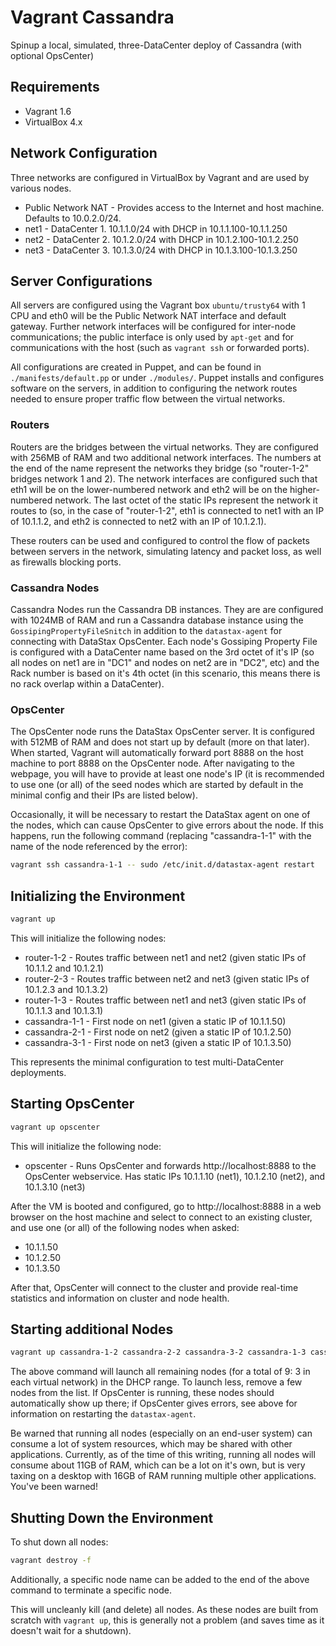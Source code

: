 Vagrant Cassandra
=================

Spinup a local, simulated, three-DataCenter deploy of Cassandra (with optional OpsCenter)

Requirements
------------

* Vagrant 1.6
* VirtualBox 4.x

Network Configuration
---------------------

Three networks are configured in VirtualBox by Vagrant and are used by various nodes.

* Public Network NAT - Provides access to the Internet and host machine. Defaults to 10.0.2.0/24.
* net1 - DataCenter 1. 10.1.1.0/24 with DHCP in 10.1.1.100-10.1.1.250
* net2 - DataCenter 2. 10.1.2.0/24 with DHCP in 10.1.2.100-10.1.2.250
* net3 - DataCenter 3. 10.1.3.0/24 with DHCP in 10.1.3.100-10.1.3.250

Server Configurations
---------------------

All servers are configured using the Vagrant box `ubuntu/trusty64` with 1 CPU and eth0 will be the Public Network NAT interface and default gateway. Further network interfaces will be configured for inter-node communications; the public interface is only used by `apt-get` and for communications with the host (such as `vagrant ssh` or forwarded ports).

All configurations are created in Puppet, and can be found in `./manifests/default.pp` or under `./modules/`. Puppet installs and configures software on the servers, in addition to configuring the network routes needed to ensure proper traffic flow between the virtual networks.

### Routers

Routers are the bridges between the virtual networks. They are configured with 256MB of RAM and two additional network interfaces. The numbers at the end of the name represent the networks they bridge (so "router-1-2" bridges network 1 and 2). The network interfaces are configured such that eth1 will be on the lower-numbered network and eth2 will be on the higher-numbered network. The last octet of the static IPs represent the network it routes to (so, in the case of "router-1-2", eth1 is connected to net1 with an IP of 10.1.1.2, and eth2 is connected to net2 with an IP of 10.1.2.1).

These routers can be used and configured to control the flow of packets between servers in the network, simulating latency and packet loss, as well as firewalls blocking ports.

### Cassandra Nodes

Cassandra Nodes run the Cassandra DB instances. They are are configured with 1024MB of RAM and run a Cassandra database instance using the `GossipingPropertyFileSnitch` in addition to the `datastax-agent` for connecting with DataStax OpsCenter. Each node's Gossiping Property File is configured with a DataCenter name based on the 3rd octet of it's IP (so all nodes on net1 are in "DC1" and nodes on net2 are in "DC2", etc) and the Rack number is based on it's 4th octet (in this scenario, this means there is no rack overlap within a DataCenter).

### OpsCenter

The OpsCenter node runs the DataStax OpsCenter server. It is configured with 512MB of RAM and does not start up by default (more on that later). When started, Vagrant will automatically forward port 8888 on the host machine to port 8888 on the OpsCenter node. After navigating to the webpage, you will have to provide at least one node's IP (it is recommended to use one (or all) of the seed nodes which are started by default in the minimal config and their IPs are listed below).

Occasionally, it will be necessary to restart the DataStax agent on one of the nodes, which can cause OpsCenter to give errors about the node. If this happens, run the following command (replacing "cassandra-1-1" with the name of the node referenced by the error):

```bash
vagrant ssh cassandra-1-1 -- sudo /etc/init.d/datastax-agent restart
```

Initializing the Environment
----------------------------

```bash
vagrant up
```

This will initialize the following nodes:

* router-1-2 - Routes traffic between net1 and net2 (given static IPs of 10.1.1.2 and 10.1.2.1)
* router-2-3 - Routes traffic between net2 and net3 (given static IPs of 10.1.2.3 and 10.1.3.2)
* router-1-3 - Routes traffic between net1 and net3 (given static IPs of 10.1.1.3 and 10.1.3.1)
* cassandra-1-1 - First node on net1 (given a static IP of 10.1.1.50)
* cassandra-2-1 - First node on net2 (given a static IP of 10.1.2.50)
* cassandra-3-1 - First node on net3 (given a static IP of 10.1.3.50)

This represents the minimal configuration to test multi-DataCenter deployments.

Starting OpsCenter
------------------

```bash
vagrant up opscenter
```

This will initialize the following node:

* opscenter - Runs OpsCenter and forwards http://localhost:8888 to the OpsCenter webservice. Has static IPs 10.1.1.10 (net1), 10.1.2.10 (net2), and 10.1.3.10 (net3)

After the VM is booted and configured, go to http://localhost:8888 in a web browser on the host machine and select to connect to an existing cluster, and use one (or all) of the following nodes when asked:

* 10.1.1.50
* 10.1.2.50
* 10.1.3.50

After that, OpsCenter will connect to the cluster and provide real-time statistics and information on cluster and node health.

Starting additional Nodes
-------------------------

```bash
vagrant up cassandra-1-2 cassandra-2-2 cassandra-3-2 cassandra-1-3 cassandra-2-3 cassandra-3-3
```

The above command will launch all remaining nodes (for a total of 9: 3 in each virtual network) in the DHCP range. To launch less, remove a few nodes from the list. If OpsCenter is running, these nodes should automatically show up there; if OpsCenter gives errors, see above for information on restarting the `datastax-agent`.

Be warned that running all nodes (especially on an end-user system) can consume a lot of system resources, which may be shared with other applications. Currently, as of the time of this writing, running all nodes will consume about 11GB of RAM, which can be a lot on it's own, but is very taxing on a desktop with 16GB of RAM running multiple other applications. You've been warned!

Shutting Down the Environment
-----------------------------

To shut down all nodes:

```bash
vagrant destroy -f
```

Additionally, a specific node name can be added to the end of the above command to terminate a specific node.

This will uncleanly kill (and delete) all nodes. As these nodes are built from scratch with `vagrant up`, this is generally not a problem (and saves time as it doesn't wait for a shutdown).
